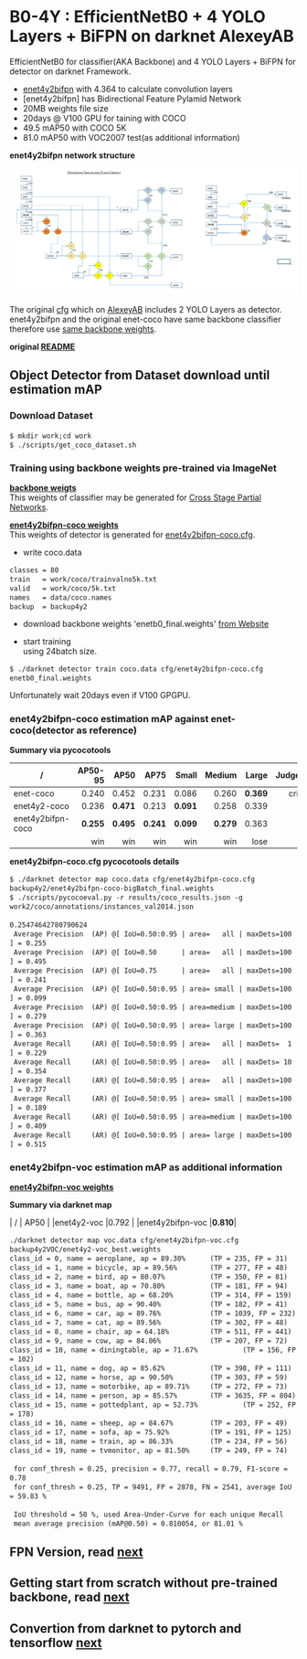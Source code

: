 # B0-4Y : EfficientNetB0 + 4 YOLO Layers + BiFPN on darknet AlexeyAB  

EfficientNetB0 for classifier(AKA Backbone) and 4 YOLO Layers + BiFPN for detector on darknet Framework.  
- [enet4y2bifpn](./cfg/enet4y2bifpn-coco.cfg) with 4.364 to calculate convolution layers  
- [enet4y2bifpn] has Bidirectional Feature Pylamid Network
- 20MB weights file size  
- 20days @ V100 GPU for taining with COCO  
- 49.5 mAP50 with COCO 5K  
- 81.0 mAP50 with VOC2007 test(as additional information)  

**enet4y2bifpn network structure**  

![](./files/enet4y2-bifpn.png)  

The original [cfg](./cfg/enet-coco.cfg) which on [AlexeyAB](https://github.com/AlexeyAB/darknet) includes 2 YOLO Layers as detector.  
enet4y2bifpn and the original enet-coco have same backbone classifier therefore use [same backbone weights](https://github.com/WongKinYiu/CrossStagePartialNetworks).  

**original [README](./README.orig.md)**  

## Object Detector from Dataset download until estimation mAP  

### Download Dataset  

```
$ mkdir work;cd work
$ ./scripts/get_coco_dataset.sh
```


### Training using backbone weights pre-trained via ImageNet  

**[backbone weigts](https://github.com/WongKinYiu/CrossStagePartialNetworks)**  
This weights of classifier may be generated for [Cross Stage Partial Networks](https://github.com/WongKinYiu/CrossStagePartialNetworks).  

**[enet4y2bifpn-coco weights](./backup4y2/enet4y2bifpn-coco-bigBatch_final.weights)**  
This weights of detector is generated for [enet4y2bifpn-coco.cfg](./cfg/enet4y2bifpn-coco.cfg).  

- write coco.data  
```
classes = 80
train   = work/coco/trainvalno5k.txt
valid   = work/coco/5k.txt
names   = data/coco.names
backup  = backup4y2
```

- download backbone weights 'enetb0_final.weights' [from Website](https://github.com/WongKinYiu/CrossStagePartialNetworks)  

- start training  
using 24batch size.  
```
$ ./darknet detector train coco.data cfg/enet4y2bifpn-coco.cfg enetb0_final.weights  
```
Unfortunately wait 20days even if V100 GPGPU.  

### enet4y2bifpn-coco estimation mAP against enet-coco(detector as reference)  

**Summary via pycocotools**  

| /                 | AP50-95 | AP50     | AP75     | Small     | Medium  | Large     | Judgement |
|-                  |-:       |-:        |-:        |-:         |-:       |-:         |-:         |
|enet-coco          |0.240    |0.452     |0.231     |0.086      |0.260    |**0.369**  |criterion  |
|enet4y2-coco       |0.236    |**0.471** |0.213     |**0.091**  |0.258    |0.339      |target     |
|enet4y2bifpn-coco  |**0.255**|**0.495** |**0.241** |**0.099**  |**0.279**|0.363      |target     |
|                   |win      |win       |win       |win        |win      |lose       |result     |  

**enet4y2bifpn-coco.cfg pycocotools details**  

```
$ ./darknet detector map coco.data cfg/enet4y2bifpn-coco.cfg backup4y2/enet4y2bifpn-coco-bigBatch_final.weights
$ ./scripts/pycocoeval.py -r results/coco_results.json -g work2/coco/annotations/instances_val2014.json

0.25474642780790624
 Average Precision  (AP) @[ IoU=0.50:0.95 | area=   all | maxDets=100 ] = 0.255
 Average Precision  (AP) @[ IoU=0.50      | area=   all | maxDets=100 ] = 0.495
 Average Precision  (AP) @[ IoU=0.75      | area=   all | maxDets=100 ] = 0.241
 Average Precision  (AP) @[ IoU=0.50:0.95 | area= small | maxDets=100 ] = 0.099
 Average Precision  (AP) @[ IoU=0.50:0.95 | area=medium | maxDets=100 ] = 0.279
 Average Precision  (AP) @[ IoU=0.50:0.95 | area= large | maxDets=100 ] = 0.363
 Average Recall     (AR) @[ IoU=0.50:0.95 | area=   all | maxDets=  1 ] = 0.229
 Average Recall     (AR) @[ IoU=0.50:0.95 | area=   all | maxDets= 10 ] = 0.354
 Average Recall     (AR) @[ IoU=0.50:0.95 | area=   all | maxDets=100 ] = 0.377
 Average Recall     (AR) @[ IoU=0.50:0.95 | area= small | maxDets=100 ] = 0.189
 Average Recall     (AR) @[ IoU=0.50:0.95 | area=medium | maxDets=100 ] = 0.409
 Average Recall     (AR) @[ IoU=0.50:0.95 | area= large | maxDets=100 ] = 0.515
```

### enet4y2bifpn-voc estimation mAP as additional information  

**[enet4y2bifpn-voc weights](./backup4y2VOC/enet4y2bifpn-voc_best.weights)**  

**Summary via darknet map**  

| /                 | AP50    |
|enet4y2-voc        |0.792    |
|enet4y2bifpn-voc   |**0.810**|

```
./darknet detector map voc.data cfg/enet4y2bifpn-voc.cfg backup4y2VOC/enet4y2-voc_best.weights
class_id = 0, name = aeroplane, ap = 89.30%      (TP = 235, FP = 31)
class_id = 1, name = bicycle, ap = 89.56%        (TP = 277, FP = 48)
class_id = 2, name = bird, ap = 80.07%           (TP = 350, FP = 81)
class_id = 3, name = boat, ap = 70.80%           (TP = 181, FP = 94)
class_id = 4, name = bottle, ap = 68.20%         (TP = 314, FP = 159)
class_id = 5, name = bus, ap = 90.40%            (TP = 182, FP = 41)
class_id = 6, name = car, ap = 89.76%            (TP = 1039, FP = 232)
class_id = 7, name = cat, ap = 89.56%            (TP = 302, FP = 48)
class_id = 8, name = chair, ap = 64.18%          (TP = 511, FP = 441)
class_id = 9, name = cow, ap = 84.06%            (TP = 207, FP = 72)
class_id = 10, name = diningtable, ap = 71.67%           (TP = 156, FP = 102)
class_id = 11, name = dog, ap = 85.62%           (TP = 398, FP = 111)
class_id = 12, name = horse, ap = 90.50%         (TP = 303, FP = 59)
class_id = 13, name = motorbike, ap = 89.71%     (TP = 272, FP = 73)
class_id = 14, name = person, ap = 85.57%        (TP = 3635, FP = 804)
class_id = 15, name = pottedplant, ap = 52.73%           (TP = 252, FP = 178)
class_id = 16, name = sheep, ap = 84.67%         (TP = 203, FP = 49)
class_id = 17, name = sofa, ap = 75.92%          (TP = 191, FP = 125)
class_id = 18, name = train, ap = 86.33%         (TP = 234, FP = 56)
class_id = 19, name = tvmonitor, ap = 81.50%     (TP = 249, FP = 74)

 for conf_thresh = 0.25, precision = 0.77, recall = 0.79, F1-score = 0.78
 for conf_thresh = 0.25, TP = 9491, FP = 2878, FN = 2541, average IoU = 59.83 %

 IoU threshold = 50 %, used Area-Under-Curve for each unique Recall
 mean average precision (mAP@0.50) = 0.810054, or 81.01 %
```

## FPN Version, read [next](./README.fpn.md)  
## Getting start from scratch without pre-trained backbone, read [next](./README.classifier.md)  
## Convertion from darknet to pytorch and tensorflow [next](./README.convert.md)  
